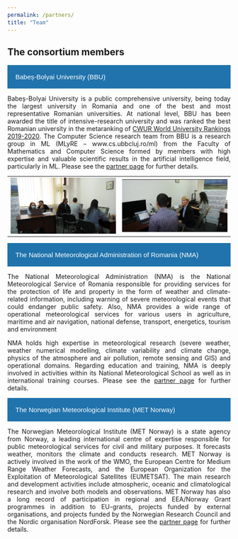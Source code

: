 ```yaml
---
permalink: /partners/
title: "Team"
---
```

<html>
<head>
<meta name="viewport" content="width=device-width, initial-scale=1">
<style>
.collapsible {
  background-color: #2073ac;
  color: white;
  cursor: pointer;
  padding: 18px;
  width: 100%;
  border: none;
  text-align: left;
  outline: none;
  font-size: 15px;
}

.active, .collapsible:hover {
  background-color: #555;
}

.content {
  padding: 0 18px;
  display: none;
  overflow: hidden;
  background-color: #f1f1f1;
}
</style>
</head>
<body>


<h2>The consortium members</h2>

<button type="button" class="collapsible">Babeș-Bolyai University (BBU)</button>
<div class="content">
<!--## Babeș-Bolyai University (BBU)-->
<p class="small" align="justify">Babeș-Bolyai University is a public comprehensive university, being today the largest university in Romania and one of the best and most representative Romanian universities. At national level, BBU has been awarded the title of intensive-research university and was ranked the best Romanian university in the metaranking of <a href="https://cwur.org/2019-2020.php">CWUR World University Rankings 2019-2020</a>. The Computer Science research team from BBU is a research group in ML (MLyRE – www.cs.ubbcluj.ro/ml) from the Faculty of Mathematics and Computer Science formed by members with high expertise and valuable scientific results in the artificial intelligence field, particularly in ML. Please see the <a href="https://weamyl.met.no/bbu">partner page</a> for further details.</p>
<table style="width:100%">
  <tr>
    <td><img src="/assets/images/UBB1.png"></td>
    <td><img src="/assets/images/UBB2.png"></td>
  </tr>
</table>


</div>

<button type="button" class="collapsible">The National Meteorological Administration of Romania (NMA)</button>
<div class="content">
<!--## The National Meteorological Administration of Romania (NMA)-->
<p class="small" align="justify">The National Meteorological Administration (NMA) is the National Meteorological Service of Romania responsible for providing services for the protection of life and property in the form of weather and climate-related information, including warning of severe meteorological events that could endanger public safety. Also, NMA provides a wide range of operational meteorological services for various users in agriculture, maritime and air navigation, national defense, transport, energetics, tourism and environment</p>


<p class="small" align="justify">NMA holds high expertise in meteorological research (severe weather, weather numerical modelling, climate variability and climate change, physics of the atmosphere and air pollution, remote sensing and GIS) and operational domains. Regarding education and training, NMA is deeply involved in activities within its National Meteorological School as well as in international training courses. Please see the <a href="https://weamyl.met.no/anm">partner page</a> for further details.</p>

</div>
<button type="button" class="collapsible">The Norwegian Meteorological Institute (MET Norway)</button>
<div class="content">
<!--## The Norwegian Meteorological Institute (MET Norway)-->
<p class="small" align="justify">The Norwegian Meteorological Institute (MET Norway) is a state agency from Norway, a leading international centre of expertise responsible for public meteorological services for civil and military purposes. It forecasts weather, monitors the climate and conducts research. MET Norway is actively involved in the work of the WMO, the European Centre for Medium Range Weather Forecasts, and the European Organization for the Exploitation of Meteorological Satellites (EUMETSAT). The main research and development activities include atmospheric, oceanic and climatological research and involve both models and observations. MET Norway has also a long record of participation in regional and EEA/Norway Grant programmes in addition to EU-grants, projects funded by external organisations, and projects funded by the Norwegian Research Council and the Nordic organisation NordForsk. Please see the <a href="https://weamyl.met.no/metno">partner page</a> for further details.</p>

<script>
var coll = document.getElementsByClassName("collapsible");
var i;

for (i = 0; i < coll.length; i++) {
  coll[i].addEventListener("click", function() {
    this.classList.toggle("active");
    var content = this.nextElementSibling;
    if (content.style.display === "block") {
      content.style.display = "none";
    } else {
      content.style.display = "block";
    }
  });
}
</script>


</body>

</html>
